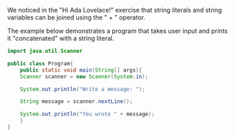 We noticed in the "Hi Ada Lovelace!" exercise that string literals and string variables can be joined using the " + " operator.

The example below demonstrates a program that takes user input and prints it "concatenated" with a string literal.
```Java
import java.util.Scanner

public class Program{
	public static void main(String[] args){
	Scanner scanner = new Scanner(System.in);

	System.out.println("Write a message: ");

	String message = scanner.nextLine();

	System.out.println("You wrote " + message);
	}
}
```